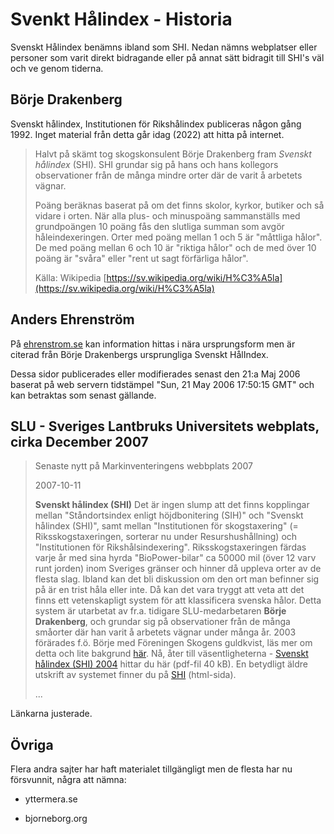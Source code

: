 # Svenkt Hålindex - Historia

Svenskt Hålindex benämns ibland som SHI. Nedan nämns webplatser eller personer som varit direkt bidragande eller på annat sätt bidragit till SHI's väl och ve genom tiderna.



## Börje Drakenberg

Svenskt hålindex, Institutionen för Rikshålindex publiceras någon gång 1992. Inget material från detta går idag (2022) att hitta på internet.

> Halvt på skämt tog skogskonsulent Börje Drakenberg fram *Svenskt hålindex* (SHI). SHI grundar sig på hans och hans kollegors observationer från de många mindre orter där de varit å arbetets vägnar.
>
> Poäng beräknas baserat på om det finns skolor, kyrkor, butiker och så vidare i orten. När alla plus- och minuspoäng sammanställs med grundpoängen 10 poäng fås den slutliga summan som avgör håleindexeringen. Orter med poäng mellan 1 och 5 är "måttliga hålor". De med poäng mellan 6 och 10 är "riktiga hålor" och de med över 10 poäng är "svåra" eller "rent ut sagt förfärliga hålor".
>
> Källa: Wikipedia [https://sv.wikipedia.org/wiki/H%C3%A5la](https://sv.wikipedia.org/wiki/H%C3%A5la)



## Anders Ehrenström

På [ehrenstrom.se](https://ehrenstrom.se/) kan information hittas i nära ursprungsform men är citerad från Börje Drakenbergs ursprungliga Svenskt HålIndex.

Dessa sidor publicerades eller modifierades senast den 21:a Maj 2006 baserat på web servern tidstämpel "Sun, 21 May 2006 17:50:15 GMT" och kan betraktas som senast gällande.



## SLU - Sveriges Lantbruks Universitets webplats, cirka December 2007

> Senaste nytt p&aring; Markinventeringens webbplats 2007
>
> 2007-10-11
>
> **Svenskt hålindex (SHI)**
> Det är ingen slump att det finns kopplingar mellan "Ståndortsindex enligt höjdbonitering (SIH)" och "Svenskt hålindex (SHI)", samt mellan "Institutionen för skogstaxering" (= Riksskogstaxeringen, sorterar nu under Resurshushållning) och "Institutionen för Rikshålsindexering".
> Riksskogstaxeringen färdas varje år med sina hyrda "BioPower-bilar" ca 50000 mil (över 12 varv runt jorden) inom Sveriges gränser och hinner då uppleva orter av de flesta slag. Ibland kan det bli diskussion om den ort man befinner sig på är en trist håla eller inte. Då kan det vara tryggt att veta att det finns ett vetenskapligt system för att klassificera svenska hålor. Detta system är utarbetat av fr.a. tidigare SLU-medarbetaren **Börje Drakenberg**, och grundar sig på observationer från de många småorter där han varit å arbetets vägnar under många år. 2003 förärades f.ö. Börje med Föreningen Skogens guldkvist, läs mer om detta och lite bakgrund [här](https://www.skogen.se/foreningen/vem-fortjanar-en-medalj/motiveringar/2003-ars-motiveringar).
> Nå, åter till väsentligheterna - [Svenskt hålindex (SHI) 2004](./SHI04.pdf) hittar du här (pdf-fil 40 kB). En betydligt äldre utskrift av systemet finner du på [SHI](http://www.ehrenstrom.se/Halindex1.html) (html-sida).
>
> ...

Länkarna justerade.



## Övriga

Flera andra sajter har haft materialet tillgängligt men de flesta har nu försvunnit, några att nämna:

* yttermera.se

* bjorneborg.org

